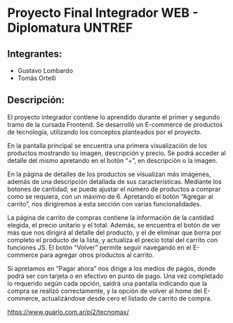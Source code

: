 # Proyecto Final Integrador WEB - Diplomatura UNTREF

## Integrantes:
-	Gustavo Lombardo
-	Tomás Ortelli

## Descripción:
El proyecto integrador contiene lo aprendido durante el primer y segundo tramo de la cursada Frontend. Se desarrolló un E-commerce de productos de tecnología, utilizando los conceptos planteados por el proyecto.

En la pantalla principal se encuentra una primera visualización de los productos mostrando su imagen, descripción y precio. Se podrá acceder al detalle del mismo apretando en el botón “+”, en descripción o la imagen.

En la página de detalles de los productos se visualizan más imágenes, además de una descripción detallada de sus características. Mediante los botones de cantidad, se puede ajustar el número de productos a comprar como se requiera, con un máximo de 6. Apretando el botón “Agregar al carrito”, nos dirigiremos a esta sección con varias funcionalidades.

La página de carrito de compras contiene la información de la cantidad elegida, el precio unitario y el total. Además, se encuentra el botón de ver más que nos dirigirá al detalle del producto, y el de eliminar que borra por completo el producto de la lista, y actualiza el precio total del carrito con funciones JS. El botón “Volver” permite seguir navegando en el E-commerce para agregar otros productos al carrito.

Si apretamos en “Pagar ahora” nos dirige a los medios de pagos, donde podrá ser con tarjeta o en efectivo en punto de pago. Una vez completado lo requerido según cada opción, saldrá una pantalla indicando que la compra se realizó correctamente, y la opción de volver al home del E-commerce, actualizándose desde cero el listado de carrito de compra.

https://www.guarlo.com.ar/pi2/tecnomax/